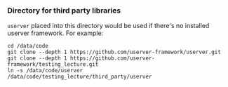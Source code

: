 ### Directory for third party libraries

`userver` placed into this directory would be used if there's no installed
userver framework. For example:

```
cd /data/code
git clone --depth 1 https://github.com/userver-framework/userver.git
git clone --depth 1 https://github.com/userver-framework/testing_lecture.git
ln -s /data/code/userver /data/code/testing_lecture/third_party/userver
```
